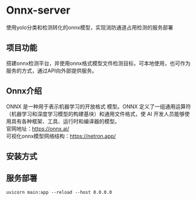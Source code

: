 # Onnx-server
 使用yolo分类和检测转化的onnx模型，实现消防通道占用检测的服务部署

## 项目功能
 搭建onnx检测平台，并使用onnx格式模型文件检测目标，可本地使用，也可作为服务的方式，通过API向外部提供服务。
## Onnx介绍
 ONNX 是一种用于表示机器学习的开放格式 模型。ONNX 定义了一组通用运算符（机器学习和深度学习模型的构建基块）和通用文件格式，使 AI 开发人员能够使用具有各种框架、工具、运行时和编译器的模型。  
官网地址：https://onnx.ai/  
可视化onnx模型网络结构：https://netron.app/

## 安装方式


## 服务部署
```
uvicorn main:app --reload --host 0.0.0.0
```